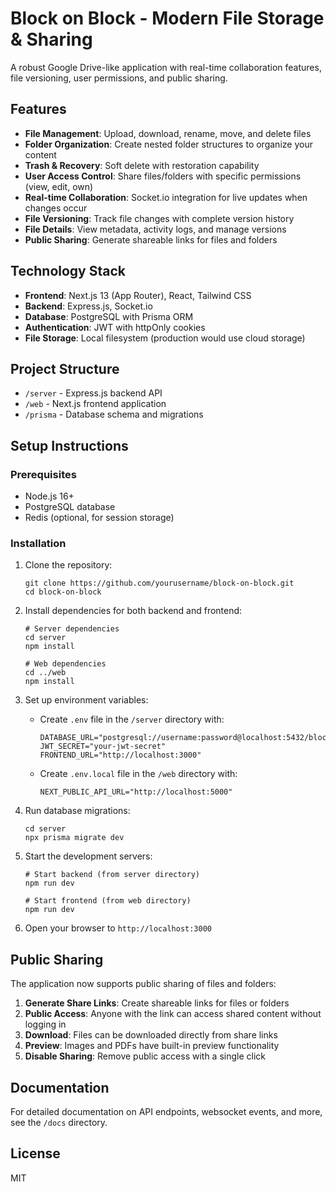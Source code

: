 # Block on Block - Modern File Storage & Sharing

A robust Google Drive-like application with real-time collaboration features, file versioning, user permissions, and public sharing.

## Features

- **File Management**: Upload, download, rename, move, and delete files
- **Folder Organization**: Create nested folder structures to organize your content
- **Trash & Recovery**: Soft delete with restoration capability
- **User Access Control**: Share files/folders with specific permissions (view, edit, own)
- **Real-time Collaboration**: Socket.io integration for live updates when changes occur
- **File Versioning**: Track file changes with complete version history
- **File Details**: View metadata, activity logs, and manage versions
- **Public Sharing**: Generate shareable links for files and folders

## Technology Stack

- **Frontend**: Next.js 13 (App Router), React, Tailwind CSS
- **Backend**: Express.js, Socket.io
- **Database**: PostgreSQL with Prisma ORM
- **Authentication**: JWT with httpOnly cookies
- **File Storage**: Local filesystem (production would use cloud storage)

## Project Structure

- `/server` - Express.js backend API
- `/web` - Next.js frontend application
- `/prisma` - Database schema and migrations

## Setup Instructions

### Prerequisites

- Node.js 16+
- PostgreSQL database
- Redis (optional, for session storage)

### Installation

1. Clone the repository:
   ```
   git clone https://github.com/yourusername/block-on-block.git
   cd block-on-block
   ```

2. Install dependencies for both backend and frontend:
   ```
   # Server dependencies
   cd server
   npm install

   # Web dependencies
   cd ../web
   npm install
   ```

3. Set up environment variables:
   - Create `.env` file in the `/server` directory with:
     ```
     DATABASE_URL="postgresql://username:password@localhost:5432/blockondrive"
     JWT_SECRET="your-jwt-secret"
     FRONTEND_URL="http://localhost:3000"
     ```
   - Create `.env.local` file in the `/web` directory with:
     ```
     NEXT_PUBLIC_API_URL="http://localhost:5000"
     ```

4. Run database migrations:
   ```
   cd server
   npx prisma migrate dev
   ```

5. Start the development servers:
   ```
   # Start backend (from server directory)
   npm run dev

   # Start frontend (from web directory)
   npm run dev
   ```

6. Open your browser to `http://localhost:3000`

## Public Sharing

The application now supports public sharing of files and folders:

1. **Generate Share Links**: Create shareable links for files or folders
2. **Public Access**: Anyone with the link can access shared content without logging in
3. **Download**: Files can be downloaded directly from share links
4. **Preview**: Images and PDFs have built-in preview functionality
5. **Disable Sharing**: Remove public access with a single click

## Documentation

For detailed documentation on API endpoints, websocket events, and more, see the `/docs` directory.

## License

MIT 